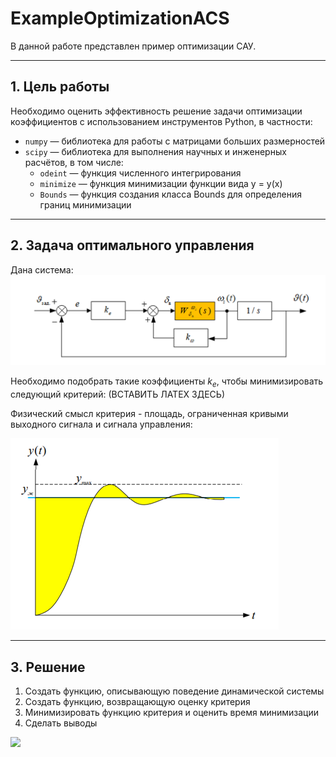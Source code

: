 # ExampleOptimizationACS
В данной работе представлен пример оптимизации САУ.

---

## 1. Цель работы

Необходимо оценить эффективность решение задачи оптимизации коэффициентов с использованием инструментов Python, в частности:
- `numpy` — библиотека для работы с матрицами больших размерностей
- `scipy` — библиотека для выполнения научных и инженерных расчётов, в том числе:
    - `odeint` — функция численного интегрирования
    - `minimize` — функция минимизации функции вида y = y(x)
    - `Bounds` — функция создания класса Bounds для определения границ минимизации
    
---

## 2. Задача оптимального управления

Дана система:
![Динамическая система](/images/scheme.png)

Необходимо подобрать такие коэффициенты $k_e$, чтобы минимизировать следующий критерий:
(ВСТАВИТЬ ЛАТЕХ ЗДЕСЬ)

Физический смысл критерия - площадь, ограниченная кривыми выходного сигнала и сигнала управления: 

![Критерий](/images/Kriteriy.png)

---

## 3. Решение

1. Создать функцию, описывающую поведение динамической системы
2. Создать функцию, возвращающую оценку критерия
3. Минимизировать функцию критерия и оценить время минимизации
4. Сделать выводы

<img src="https://render.githubusercontent.com/render/math?math=e^{i \pi} = -1">